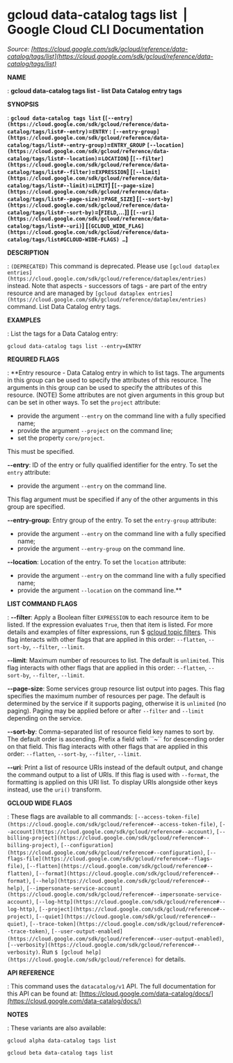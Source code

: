 # gcloud data-catalog tags list  |  Google Cloud CLI Documentation

*Source: [https://cloud.google.com/sdk/gcloud/reference/data-catalog/tags/list](https://cloud.google.com/sdk/gcloud/reference/data-catalog/tags/list)*

**NAME**

: **gcloud data-catalog tags list - list Data Catalog entry tags**

**SYNOPSIS**

: **`gcloud data-catalog tags list` (`[--entry](https://cloud.google.com/sdk/gcloud/reference/data-catalog/tags/list#--entry)`=`ENTRY` : `[--entry-group](https://cloud.google.com/sdk/gcloud/reference/data-catalog/tags/list#--entry-group)`=`ENTRY_GROUP` `[--location](https://cloud.google.com/sdk/gcloud/reference/data-catalog/tags/list#--location)`=`LOCATION`) [`[--filter](https://cloud.google.com/sdk/gcloud/reference/data-catalog/tags/list#--filter)`=`EXPRESSION`] [`[--limit](https://cloud.google.com/sdk/gcloud/reference/data-catalog/tags/list#--limit)`=`LIMIT`] [`[--page-size](https://cloud.google.com/sdk/gcloud/reference/data-catalog/tags/list#--page-size)`=`PAGE_SIZE`] [`[--sort-by](https://cloud.google.com/sdk/gcloud/reference/data-catalog/tags/list#--sort-by)`=[`FIELD`,…]] [`[--uri](https://cloud.google.com/sdk/gcloud/reference/data-catalog/tags/list#--uri)`] [`[GCLOUD_WIDE_FLAG](https://cloud.google.com/sdk/gcloud/reference/data-catalog/tags/list#GCLOUD-WIDE-FLAGS) …`]**

**DESCRIPTION**

: `(DEPRECATED)` This command is deprecated. Please use `[gcloud dataplex entries](https://cloud.google.com/sdk/gcloud/reference/dataplex/entries)`
instead. Note that aspects - successors of tags - are part of the entry resource
and are managed by `[gcloud
dataplex entries](https://cloud.google.com/sdk/gcloud/reference/dataplex/entries)` command.
List Data Catalog entry tags.

**EXAMPLES**

: List the tags for a Data Catalog entry:

```
gcloud data-catalog tags list --entry=ENTRY
```

**REQUIRED FLAGS**

: **Entry resource - Data Catalog entry in which to list tags. The arguments in this
group can be used to specify the attributes of this resource. The arguments in
this group can be used to specify the attributes of this resource. (NOTE) Some
attributes are not given arguments in this group but can be set in other ways.
To set the `project` attribute:

- provide the argument `--entry` on the command line with a fully
specified name;
- provide the argument `--project` on the command line;
- set the property `core/project`.

This must be specified.

**--entry**:
ID of the entry or fully qualified identifier for the entry.
To set the `entry` attribute:

- provide the argument `--entry` on the command line.

This flag argument must be specified if any of the other arguments in this group
are specified.

**--entry-group**:
Entry group of the entry.
To set the `entry-group` attribute:

- provide the argument `--entry` on the command line with a fully
specified name;
- provide the argument `--entry-group` on the command line.

**--location**:
Location of the entry.
To set the `location` attribute:

- provide the argument `--entry` on the command line with a fully
specified name;
- provide the argument `--location` on the command line.**

**LIST COMMAND FLAGS**

: **--filter**:
Apply a Boolean filter `EXPRESSION` to each resource item
to be listed. If the expression evaluates `True`, then that item is
listed. For more details and examples of filter expressions, run $ [gcloud topic filters](https://cloud.google.com/sdk/gcloud/reference/topic/filters). This flag
interacts with other flags that are applied in this order:
`--flatten`, `--sort-by`, `--filter`,
`--limit`.

**--limit**:
Maximum number of resources to list. The default is `unlimited`. This
flag interacts with other flags that are applied in this order:
`--flatten`, `--sort-by`, `--filter`,
`--limit`.

**--page-size**:
Some services group resource list output into pages. This flag specifies the
maximum number of resources per page. The default is determined by the service
if it supports paging, otherwise it is `unlimited` (no paging).
Paging may be applied before or after `--filter` and
`--limit` depending on the service.

**--sort-by**:
Comma-separated list of resource field key names to sort by. The default order
is ascending. Prefix a field with ``~´´ for descending order on that
field. This flag interacts with other flags that are applied in this order:
`--flatten`, `--sort-by`, `--filter`,
`--limit`.

**--uri**:
Print a list of resource URIs instead of the default output, and change the
command output to a list of URIs. If this flag is used with
`--format`, the formatting is applied on this URI list. To display
URIs alongside other keys instead, use the `uri()` transform.

**GCLOUD WIDE FLAGS**

: These flags are available to all commands: `[--access-token-file](https://cloud.google.com/sdk/gcloud/reference#--access-token-file)`,
`[--account](https://cloud.google.com/sdk/gcloud/reference#--account)`, `[--billing-project](https://cloud.google.com/sdk/gcloud/reference#--billing-project)`,
`[--configuration](https://cloud.google.com/sdk/gcloud/reference#--configuration)`,
`[--flags-file](https://cloud.google.com/sdk/gcloud/reference#--flags-file)`,
`[--flatten](https://cloud.google.com/sdk/gcloud/reference#--flatten)`, `[--format](https://cloud.google.com/sdk/gcloud/reference#--format)`, `[--help](https://cloud.google.com/sdk/gcloud/reference#--help)`, `[--impersonate-service-account](https://cloud.google.com/sdk/gcloud/reference#--impersonate-service-account)`,
`[--log-http](https://cloud.google.com/sdk/gcloud/reference#--log-http)`,
`[--project](https://cloud.google.com/sdk/gcloud/reference#--project)`, `[--quiet](https://cloud.google.com/sdk/gcloud/reference#--quiet)`, `[--trace-token](https://cloud.google.com/sdk/gcloud/reference#--trace-token)`, `[--user-output-enabled](https://cloud.google.com/sdk/gcloud/reference#--user-output-enabled)`,
`[--verbosity](https://cloud.google.com/sdk/gcloud/reference#--verbosity)`.
Run `$ [gcloud help](https://cloud.google.com/sdk/gcloud/reference)` for details.

**API REFERENCE**

: This command uses the `datacatalog/v1` API. The full documentation
for this API can be found at: [https://cloud.google.com/data-catalog/docs/](https://cloud.google.com/data-catalog/docs/)

**NOTES**

: These variants are also available:

```
gcloud alpha data-catalog tags list
```

```
gcloud beta data-catalog tags list
```